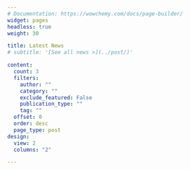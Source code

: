 ```yaml
---
# Documentation: https://wowchemy.com/docs/page-builder/
widget: pages
headless: true
weight: 30

title: Latest News
# subtitle: '[See all news >](../post/)'

content:
  count: 3
  filters:
    author: ""
    category: ""
    exclude_featured: False
    publication_type: ""
    tag: ""
  offset: 0
  order: desc
  page_type: post
design:
  view: 2
  columns: "2"

---
```

